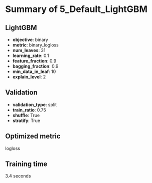 # Summary of 5_Default_LightGBM

## LightGBM
- **objective**: binary
- **metric**: binary_logloss
- **num_leaves**: 31
- **learning_rate**: 0.1
- **feature_fraction**: 0.9
- **bagging_fraction**: 0.9
- **min_data_in_leaf**: 10
- **explain_level**: 2

## Validation
 - **validation_type**: split
 - **train_ratio**: 0.75
 - **shuffle**: True
 - **stratify**: True

## Optimized metric
logloss

## Training time

3.4 seconds
